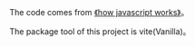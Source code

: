 The code comes from [《how javascript works》](https://www.dedao.cn/ebook/detail?id=EJmMZXq1b8qOpBlD69XAdP7LEGaKJWEV1L3xRnme5vrVzo4QMZYgNyk2jNA5467K)。

The package tool of this project is vite(Vanilla)。
